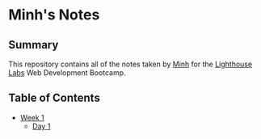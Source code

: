 # Minh's Notes
## Summary

This repository contains all of the notes taken by [Minh](https://github.com/minhvo1) for the [Lighthouse Labs](https://www.lighthouselabs.ca/) Web Development Bootcamp.

## Table of Contents
* [Week 1](/Week_1)
  * [Day 1](/Day_1)